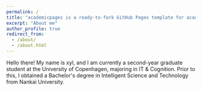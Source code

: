 ```yaml
---
permalink: /
title: "academicpages is a ready-to-fork GitHub Pages template for academic personal websites"
excerpt: "About me"
author_profile: true
redirect_from: 
  - /about/
  - /about.html
---
```


Hello there! My name is xyl, and I am currently a second-year graduate student at the University of Copenhagen, majoring in IT & Cognition. Prior to this, I obtained a Bachelor's degree in Intelligent Science and Technology from Nankai University.
